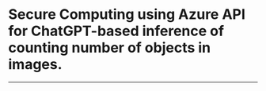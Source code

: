 # **Secure Computing using Azure API for ChatGPT-based inference of counting number of objects in images.**
---



